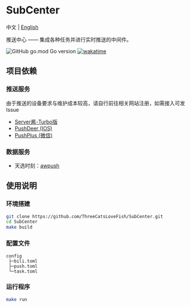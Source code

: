 # SubCenter

中文 | [English](README-en.md)

推送中心 —— 集成各种任务并进行实时推送的中间件。

![GitHub go.mod Go version](https://img.shields.io/github/go-mod/go-version/ThreeCatsLoveFish/SubCenter)
[![wakatime](https://wakatime.com/badge/github/ThreeCatsLoveFish/SubCenter.svg)](https://wakatime.com/badge/github/ThreeCatsLoveFish/SubCenter)

## 项目依赖

### 推送服务

由于推送的设备要求与维护成本较高，请自行前往相关网站注册，如需接入可发Issue

- [Server酱-Turbo版](https://sct.ftqq.com/)
- [PushDeer (IOS)](https://github.com/easychen/pushdeer)
- [PushPlus (微信)](https://www.pushplus.plus/)

### 数据服务

- 天选时刻：[awpush](https://github.com/andywang425/BLTH-server)

## 使用说明

### 环境搭建

```bash
git clone https://github.com/ThreeCatsLoveFish/SubCenter.git
cd SubCenter
make build
```

### 配置文件

```
config
 ├─bili.toml
 ├─push.toml
 └─task.toml
```

### 运行程序

```bash
make run
```
